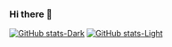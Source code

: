 ### Hi there 👋

<!--
**aloofist/aloofist** is a ✨ _special_ ✨ repository because its `README.md` (this file) appears on your GitHub profile.

Here are some ideas to get you started:

- 🔭 I’m currently working on ...
- 🌱 I’m currently learning ...
- 👯 I’m looking to collaborate on ...
- 🤔 I’m looking for help with ...
- 💬 Ask me about ...
- 📫 How to reach me: ...
- 😄 Pronouns: ...
- ⚡ Fun fact: ...
-->

[![GitHub stats-Dark](https://github-readme-stats.vercel.app/api?username=aloofist&show_icons=true&theme=dark#gh-dark-mode-only)](https://github.com/anuraghazra/github-readme-stats#gh-dark-mode-only)
[![GitHub stats-Light](https://github-readme-stats.vercel.app/api?username=aloofist&show_icons=true&theme=default#gh-light-mode-only)](https://github.com/anuraghazra/github-readme-stats#gh-light-mode-only)
